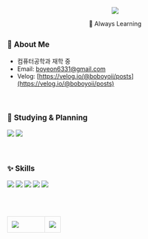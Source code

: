 <div align="center">

<img src="https://capsule-render.vercel.app/api?type=waving&color=F5F5DC&height=150&section=header&text=Hi,%20I'm%20BOYEON%20&fontSize=32&fontColor=000000&fontAlignY=40" />

<p>🌱 Always Learning </p>


</div>

<sub>🐣 <strong>About Me</strong></sub>
-------------
- 컴퓨터공학과 재학 중
- Email: [boyeon6331@gmail.com](mailto:boyeon6331@gmail.com)  
- Velog: [https://velog.io/@boboyoii/posts](https://velog.io/@boboyoii/posts)




<br />

<sub>🧩 <strong>Studying & Planning</strong></sub>
-------------

<p>
  <img src="https://img.shields.io/badge/React-61DAFB?style=for-the-badge&logo=react&logoColor=black"/>
<img src="https://img.shields.io/badge/Node.js-339933?style=for-the-badge&logo=node.js&logoColor=white"/>
</p>

<br/>

<sub>✨ <strong>Skills</strong></sub>
-------------

<p>
  <img src="https://img.shields.io/badge/JavaScript-F7DF1E?style=for-the-badge&logo=javascript&logoColor=black"/>
<img src="https://img.shields.io/badge/HTML5-E34F26?style=for-the-badge&logo=html5&logoColor=white"/>
<img src="https://img.shields.io/badge/CSS3-1572B6?style=for-the-badge&logo=css3&logoColor=white"/>
<img src="https://img.shields.io/badge/Java-007396?style=for-the-badge&logo=java&logoColor=white"/>
<img src="https://img.shields.io/badge/Python-3776AB?style=for-the-badge&logo=python&logoColor=white"/>

</p>

<br/>
<br/>

<table>
<tr>
<td style="border: 1px solid #ddd; border-radius: 10px; padding: 10px; vertical-align: top; padding-right: 60px;">
  <img src="https://github-readme-stats.vercel.app/api?username=boboyoii&show_icons=true&bg_color=ffffff&title_color=000000&text_color=000000&icon_color=000000&hide_border=true" />
</td>
<td style="border: 1px solid #ddd; border-radius: 10px; padding: 10px; vertical-align: top;">
  <img src="https://github-readme-stats.vercel.app/api/top-langs/?username=boboyoii&layout=compact&bg_color=ffffff&title_color=000000&text_color=000000&hide_border=true" />
</td>
</tr>
</table>



